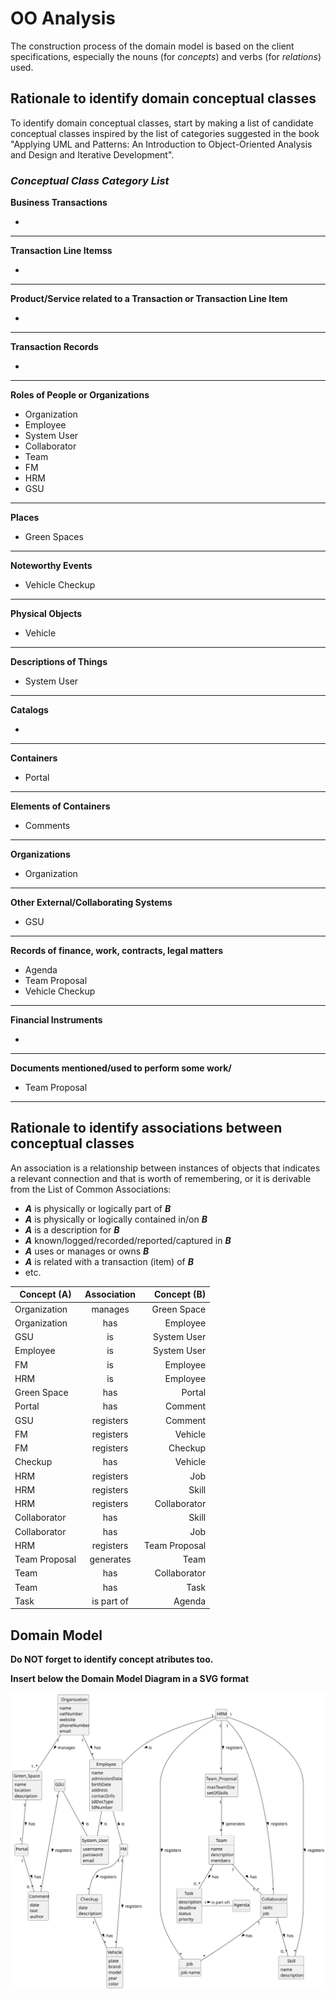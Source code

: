 # OO Analysis

The construction process of the domain model is based on the client specifications, especially the nouns (for _concepts_) and verbs (for _relations_) used.

## Rationale to identify domain conceptual classes
To identify domain conceptual classes, start by making a list of candidate conceptual classes inspired by the list of categories suggested in the book "Applying UML and Patterns: An Introduction to Object-Oriented Analysis and Design and Iterative Development".


### _Conceptual Class Category List_

**Business Transactions**

* 

---

**Transaction Line Itemss**

* 

---

**Product/Service related to a Transaction or Transaction Line Item**

* 

---

**Transaction Records**

* 

---  

**Roles of People or Organizations**

* Organization
* Employee
* System User
* Collaborator
* Team
* FM
* HRM
* GSU

---

**Places**

* Green Spaces

---

**Noteworthy Events**

* Vehicle Checkup

---

**Physical Objects**

* Vehicle

---

**Descriptions of Things**

* System User

---

**Catalogs**

* 

---

**Containers**

* Portal

---

**Elements of Containers**

* Comments

---

**Organizations**

* Organization

---

**Other External/Collaborating Systems**

* GSU

---

**Records of finance, work, contracts, legal matters**

* Agenda
* Team Proposal
* Vehicle Checkup

---

**Financial Instruments**

* 

---

**Documents mentioned/used to perform some work/**

* Team Proposal

---


## Rationale to identify associations between conceptual classes

An association is a relationship between instances of objects that indicates a relevant connection and that is worth of remembering, or it is derivable from the List of Common Associations:

- **_A_** is physically or logically part of **_B_**
- **_A_** is physically or logically contained in/on **_B_**
- **_A_** is a description for **_B_**
- **_A_** known/logged/recorded/reported/captured in **_B_**
- **_A_** uses or manages or owns **_B_**
- **_A_** is related with a transaction (item) of **_B_**
- etc.


| Concept (A) 		 | Association   	 |   Concept (B) |
|----------------|:---------------:|--------------:|
| Organization |     manages     |   Green Space |
| Organization |       has       |      Employee |
| GSU |       is        |   System User |
| Employee |       is        |   System User |
| FM |       is        |      Employee |
| HRM |       is        |      Employee |
| Green Space |       has       |        Portal |
| Portal |       has       |       Comment |
| GSU |    registers    |       Comment |
| FM |    registers    |       Vehicle |
| FM |    registers    |       Checkup |
| Checkup |       has       |       Vehicle |
| HRM |    registers    |           Job |
| HRM |    registers    |         Skill |
| HRM |    registers    |  Collaborator |
| Collaborator |       has       |         Skill |
| Collaborator |       has       |           Job |
| HRM |    registers    | Team Proposal |
| Team Proposal |    generates    |          Team |
| Team |       has       |  Collaborator |
| Team |       has       |          Task |
| Task |   is part of    |        Agenda |


## Domain Model

**Do NOT forget to identify concept atributes too.**

**Insert below the Domain Model Diagram in a SVG format**

![Domain Model](svg/project-domain-model.svg)